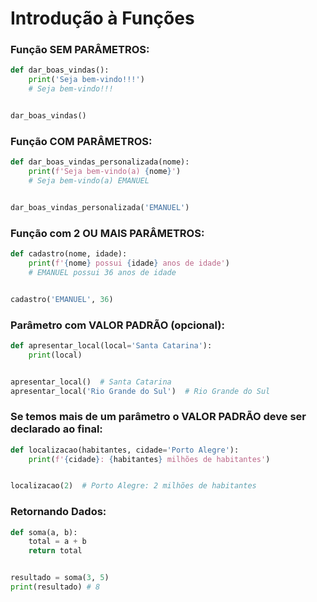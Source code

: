 # Introdução à Funções


### Função SEM PARÂMETROS: 

````python
def dar_boas_vindas():
    print('Seja bem-vindo!!!')  
    # Seja bem-vindo!!!


dar_boas_vindas()
````

### Função COM PARÂMETROS:

````python
def dar_boas_vindas_personalizada(nome):
    print(f'Seja bem-vindo(a) {nome}')  
    # Seja bem-vindo(a) EMANUEL


dar_boas_vindas_personalizada('EMANUEL')
````

### Função com 2 OU MAIS PARÂMETROS:

````python
def cadastro(nome, idade):
    print(f'{nome} possui {idade} anos de idade')
    # EMANUEL possui 36 anos de idade


cadastro('EMANUEL', 36)
````

### Parâmetro com VALOR PADRÃO (opcional):

````python
def apresentar_local(local='Santa Catarina'):
    print(local)


apresentar_local()  # Santa Catarina
apresentar_local('Rio Grande do Sul')  # Rio Grande do Sul
````

### Se temos mais de um parâmetro o VALOR PADRÃO deve ser declarado ao final:

````python
def localizacao(habitantes, cidade='Porto Alegre'):
    print(f'{cidade}: {habitantes} milhões de habitantes')


localizacao(2)  # Porto Alegre: 2 milhões de habitantes
````

### Retornando Dados:

````python
def soma(a, b):
    total = a + b
    return total


resultado = soma(3, 5)
print(resultado) # 8
````